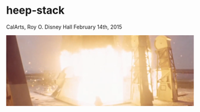 # heep-stack

CalArts, Roy O. Disney Hall
February 14th, 2015

![apollo11saturnV](https://github.com/ericheep/heep-stack/blob/master/apollo11saturnV.png)
